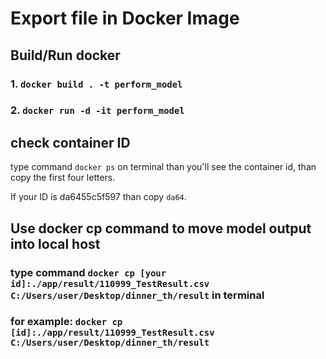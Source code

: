 # Export file in Docker Image

## Build/Run docker
### 1. ```docker build . -t perform_model```
### 2. ```docker run -d -it perform_model```

## check container ID
type command ```docker ps``` on terminal than you'll see the container id, than copy the first four letters.

If your ID is da6455c5f597 than copy ```da64```.

## Use docker cp command to move model output into local host

### type command ```docker cp [your id]:./app/result/110999_TestResult.csv  C:/Users/user/Desktop/dinner_th/result``` in terminal 

### for example: ```docker cp [id]:./app/result/110999_TestResult.csv  C:/Users/user/Desktop/dinner_th/result```
